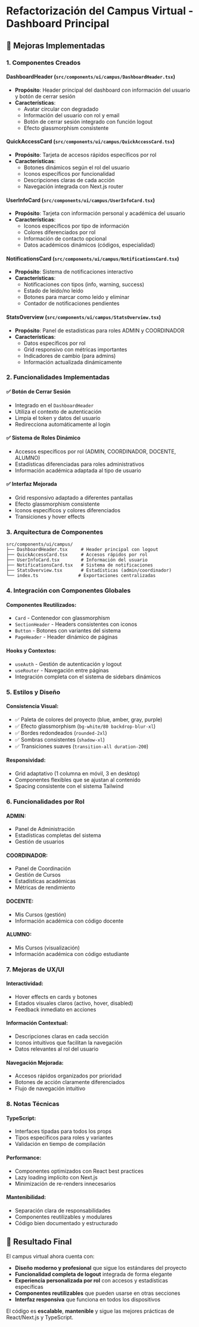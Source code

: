 # Refactorización del Campus Virtual - Dashboard Principal

## 🎯 Mejoras Implementadas

### **1. Componentes Creados**

#### **DashboardHeader** (`src/components/ui/campus/DashboardHeader.tsx`)
- **Propósito**: Header principal del dashboard con información del usuario y botón de cerrar sesión
- **Características**:
  - Avatar circular con degradado
  - Información del usuario con rol y email
  - Botón de cerrar sesión integrado con función logout
  - Efecto glassmorphism consistente

#### **QuickAccessCard** (`src/components/ui/campus/QuickAccessCard.tsx`)
- **Propósito**: Tarjeta de accesos rápidos específicos por rol
- **Características**:
  - Botones dinámicos según el rol del usuario
  - Iconos específicos por funcionalidad
  - Descripciones claras de cada acción
  - Navegación integrada con Next.js router

#### **UserInfoCard** (`src/components/ui/campus/UserInfoCard.tsx`)
- **Propósito**: Tarjeta con información personal y académica del usuario
- **Características**:
  - Iconos específicos por tipo de información
  - Colores diferenciados por rol
  - Información de contacto opcional
  - Datos académicos dinámicos (códigos, especialidad)

#### **NotificationsCard** (`src/components/ui/campus/NotificationsCard.tsx`)
- **Propósito**: Sistema de notificaciones interactivo
- **Características**:
  - Notificaciones con tipos (info, warning, success)
  - Estado de leído/no leído
  - Botones para marcar como leído y eliminar
  - Contador de notificaciones pendientes

#### **StatsOverview** (`src/components/ui/campus/StatsOverview.tsx`)
- **Propósito**: Panel de estadísticas para roles ADMIN y COORDINADOR
- **Características**:
  - Datos específicos por rol
  - Grid responsivo con métricas importantes
  - Indicadores de cambio (para admins)
  - Información actualizada dinámicamente

### **2. Funcionalidades Implementadas**

#### **✅ Botón de Cerrar Sesión**
- Integrado en el `DashboardHeader`
- Utiliza el contexto de autenticación
- Limpia el token y datos del usuario
- Redirecciona automáticamente al login

#### **✅ Sistema de Roles Dinámico**
- Accesos específicos por rol (ADMIN, COORDINADOR, DOCENTE, ALUMNO)
- Estadísticas diferenciadas para roles administrativos
- Información académica adaptada al tipo de usuario

#### **✅ Interfaz Mejorada**
- Grid responsivo adaptado a diferentes pantallas
- Efecto glassmorphism consistente
- Iconos específicos y colores diferenciados
- Transiciones y hover effects

### **3. Arquitectura de Componentes**

```
src/components/ui/campus/
├── DashboardHeader.tsx     # Header principal con logout
├── QuickAccessCard.tsx     # Accesos rápidos por rol
├── UserInfoCard.tsx        # Información del usuario
├── NotificationsCard.tsx   # Sistema de notificaciones
├── StatsOverview.tsx       # Estadísticas (admin/coordinador)
└── index.ts               # Exportaciones centralizadas
```

### **4. Integración con Componentes Globales**

#### **Componentes Reutilizados**:
- `Card` - Contenedor con glassmorphism
- `SectionHeader` - Headers consistentes con iconos
- `Button` - Botones con variantes del sistema
- `PageHeader` - Header dinámico de páginas

#### **Hooks y Contextos**:
- `useAuth` - Gestión de autenticación y logout
- `useRouter` - Navegación entre páginas
- Integración completa con el sistema de sidebars dinámicos

### **5. Estilos y Diseño**

#### **Consistencia Visual**:
- ✅ Paleta de colores del proyecto (blue, amber, gray, purple)
- ✅ Efecto glassmorphism (`bg-white/80 backdrop-blur-xl`)
- ✅ Bordes redondeados (`rounded-2xl`)
- ✅ Sombras consistentes (`shadow-xl`)
- ✅ Transiciones suaves (`transition-all duration-200`)

#### **Responsividad**:
- Grid adaptativo (1 columna en móvil, 3 en desktop)
- Componentes flexibles que se ajustan al contenido
- Spacing consistente con el sistema Tailwind

### **6. Funcionalidades por Rol**

#### **ADMIN**:
- Panel de Administración
- Estadísticas completas del sistema
- Gestión de usuarios

#### **COORDINADOR**:
- Panel de Coordinación
- Gestión de Cursos
- Estadísticas académicas
- Métricas de rendimiento

#### **DOCENTE**:
- Mis Cursos (gestión)
- Información académica con código docente

#### **ALUMNO**:
- Mis Cursos (visualización)
- Información académica con código estudiante

### **7. Mejoras de UX/UI**

#### **Interactividad**:
- Hover effects en cards y botones
- Estados visuales claros (activo, hover, disabled)
- Feedback inmediato en acciones

#### **Información Contextual**:
- Descripciones claras en cada sección
- Iconos intuitivos que facilitan la navegación
- Datos relevantes al rol del usuario

#### **Navegación Mejorada**:
- Accesos rápidos organizados por prioridad
- Botones de acción claramente diferenciados
- Flujo de navegación intuitivo

### **8. Notas Técnicas**

#### **TypeScript**:
- Interfaces tipadas para todos los props
- Tipos específicos para roles y variantes
- Validación en tiempo de compilación

#### **Performance**:
- Componentes optimizados con React best practices
- Lazy loading implícito con Next.js
- Minimización de re-renders innecesarios

#### **Mantenibilidad**:
- Separación clara de responsabilidades
- Componentes reutilizables y modulares
- Código bien documentado y estructurado

## 🚀 Resultado Final

El campus virtual ahora cuenta con:
- **Diseño moderno y profesional** que sigue los estándares del proyecto
- **Funcionalidad completa de logout** integrada de forma elegante
- **Experiencia personalizada por rol** con accesos y estadísticas específicas
- **Componentes reutilizables** que pueden usarse en otras secciones
- **Interfaz responsiva** que funciona en todos los dispositivos

El código es **escalable**, **mantenible** y sigue las mejores prácticas de React/Next.js y TypeScript.
